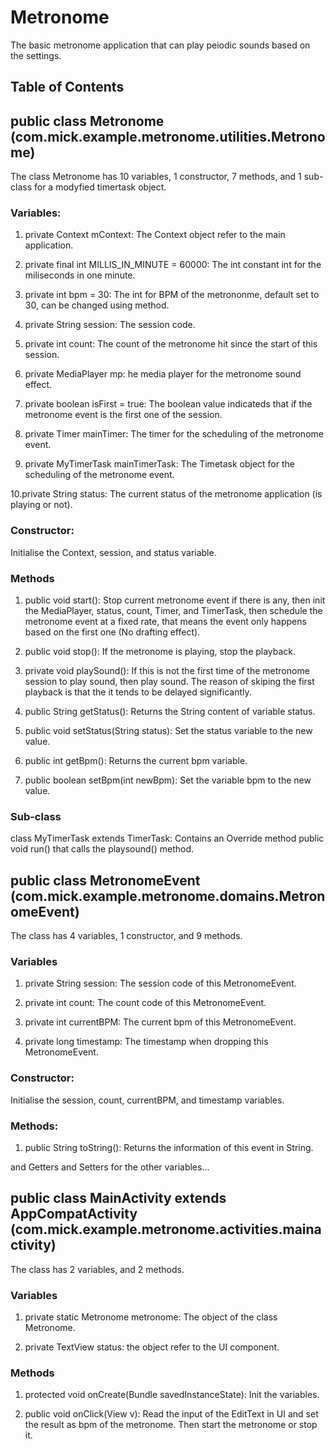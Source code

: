 # Metronome

The basic metronome application that can play peiodic sounds based on the settings.

## Table of Contents

## public class Metronome (com.mick.example.metronome.utilities.Metronome)

The class Metronome has 10 variables, 1 constructor, 7 methods, and 1 sub-class for a modyfied timertask object.

### Variables:

1. private Context mContext: The Context object refer to the main application.

2. private final int MILLIS_IN_MINUTE = 60000: The int constant int for the miliseconds in one minute.

3. private int bpm = 30: The int for BPM of the metrononme, default set to 30, can be changed using method.

4. private String session: The session code.

5. private int count: The count of the metronome hit since the start of this session.

6. private MediaPlayer mp: he media player for the metronome sound effect.

7. private boolean isFirst = true: The boolean value indicateds that if the metronome event is the first one of the session. 

8. private Timer mainTimer: The timer for the scheduling of the metronome event.

9. private MyTimerTask mainTimerTask: The Timetask object for the scheduling of the metronome event.

10.private String status: The current status of the metronome application (is playing or not).

### Constructor:
Initialise the Context, session, and status variable.

### Methods

1. public void start(): Stop current metronome event if there is any, then init the MediaPlayer, status, count, Timer, and TimerTask, then schedule the metronome event at a fixed rate, that means the event only happens based on the first one (No drafting effect).

2. public void stop(): If the metronome is playing, stop the playback.

3. private void playSound(): If this is not the first time of the metronome session to play sound, then play sound. The reason of skiping the first playback is that the it tends to be delayed significantly.

4. public String getStatus(): Returns the String content of variable status.

5. public void setStatus(String status): Set the status variable to the new value.

6. public int getBpm(): Returns the current bpm variable.

7. public boolean setBpm(int newBpm): Set the variable bpm to the new value.

### Sub-class

class MyTimerTask extends TimerTask: Contains an Override method public void run() that calls the playsound() method.

## public class MetronomeEvent (com.mick.example.metronome.domains.MetronomeEvent)

The class has 4 variables, 1 constructor, and 9 methods.

### Variables

1. private String session: The session code of this MetronomeEvent.

2. private int count: The count code of this MetronomeEvent.

3. private int currentBPM: The current bpm of this MetronomeEvent.

4. private long timestamp: The timestamp when dropping this MetronomeEvent.

### Constructor:

Initialise the session, count, currentBPM, and timestamp variables.

### Methods:

1. public String toString(): Returns the information of this event in String.

and Getters and Setters for the other variables...

## public class MainActivity extends AppCompatActivity (com.mick.example.metronome.activities.mainactivity)

The class has 2 variables, and 2 methods.

### Variables

1. private static Metronome metronome: The object of the class Metronome.

2. private TextView status: the object refer to the UI component.

### Methods

1. protected void onCreate(Bundle savedInstanceState): Init the variables.

2. public void onClick(View v): Read the input of the EditText in UI and set the result as bpm of the metronome. Then start the metronome or stop it.

